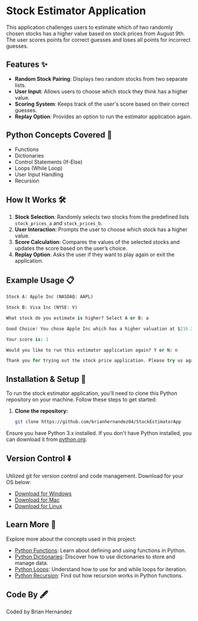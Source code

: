 # Stock Estimator Application

This application challenges users to estimate which of two randomly chosen stocks has a higher value based on stock prices from August 9th. The user scores points for correct guesses and loses all points for incorrect guesses. 

## Features ✨

- **Random Stock Pairing**: Displays two random stocks from two separate lists.
- **User Input**: Allows users to choose which stock they think has a higher value.
- **Scoring System**: Keeps track of the user's score based on their correct guesses.
- **Replay Option**: Provides an option to run the estimator application again.

## Python Concepts Covered 🐍

- Functions
- Dictionaries
- Control Statements (If-Else)
- Loops (While Loop)
- User Input Handling
- Recursion

## How It Works 🛠️

1. **Stock Selection**: Randomly selects two stocks from the predefined lists `stock_prices_a` and `stock_prices_b`.
2. **User Interaction**: Prompts the user to choose which stock has a higher value.
3. **Score Calculation**: Compares the values of the selected stocks and updates the score based on the user’s choice.
4. **Replay Option**: Asks the user if they want to play again or exit the application.

## Example Usage 📋

```python
Stock A: Apple Inc (NASDAQ: AAPL)

Stock B: Visa Inc (NYSE: V)

What stock do you estimate is higher? Select A or B: a

Good Choice! You chose Apple Inc which has a higher valuation at $216.24 compared to Visa Inc which has a lower valuation at $259.76

Your score is: 1

Would you like to run this estimator application again? Y or N: n

Thank you for trying out the stock price application. Please try us again sometime.
```

## Installation & Setup 🚀

To run the stock estimator application, you'll need to clone this Python repository on your machine. Follow these steps to get started:

1. **Clone the repository:**
    ```bash
    git clone https://github.com/brianhernandez04/StockEstimatorApp
    ```
Ensure you have Python 3.x installed. If you don't have Python installed, you can download it from [python.org](https://www.python.org/downloads/).

## Version Control ⬇️

Utilized git for version control and code management. Download for your OS below:

- [Download for Windows](https://git-scm.com/download/win)
- [Download for Mac](https://git-scm.com/download/mac)
- [Download for Linux](https://git-scm.com/download/linux)

## Learn More 🧠

Explore more about the concepts used in this project:

- [Python Functions](https://docs.python.org/3/tutorial/controlflow.html#defining-functions): Learn about defining and using functions in Python.
- [Python Dictionaries](https://docs.python.org/3/tutorial/datastructures.html#dictionaries): Discover how to use dictionaries to store and manage data.
- [Python Loops](https://docs.python.org/3/tutorial/controlflow.html#for-statements): Understand how to use for and while loops for iteration.
- [Python Recursion](https://docs.python.org/3/tutorial/controlflow.html#recursive-functions): Find out how recursion works in Python functions.

## Code By 🖋️

Coded by Brian Hernandez
